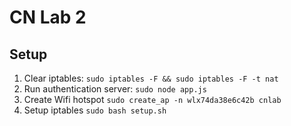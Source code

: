CN Lab 2
===

## Setup

1. Clear iptables: `sudo iptables -F && sudo iptables -F -t nat`
2. Run authentication server: `sudo node app.js`
3. Create Wifi hotspot `sudo create_ap -n wlx74da38e6c42b cnlab`
4. Setup iptables `sudo bash setup.sh`


